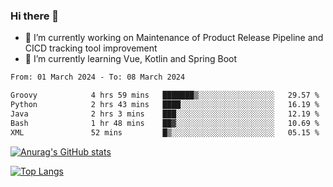 ### Hi there 👋

- 🔭 I’m currently working on Maintenance of Product Release Pipeline and CICD tracking tool improvement
- 🌱 I’m currently learning Vue, Kotlin and Spring Boot

<!--START_SECTION:waka-->

```txt
From: 01 March 2024 - To: 08 March 2024

Groovy            4 hrs 59 mins   ███████▒░░░░░░░░░░░░░░░░░   29.57 %
Python            2 hrs 43 mins   ████░░░░░░░░░░░░░░░░░░░░░   16.19 %
Java              2 hrs 3 mins    ███░░░░░░░░░░░░░░░░░░░░░░   12.19 %
Bash              1 hr 48 mins    ██▓░░░░░░░░░░░░░░░░░░░░░░   10.69 %
XML               52 mins         █▒░░░░░░░░░░░░░░░░░░░░░░░   05.15 %
```

<!--END_SECTION:waka-->

[![Anurag's GitHub stats](https://github-readme-stats.vercel.app/api?username=yunhao981&show_icons=true&theme=solarized-dark)](https://github.com/anuraghazra/github-readme-stats)

[![Top Langs](https://github-readme-stats.vercel.app/api/top-langs/?username=yunhao981&theme=solarized-dark&layout=compact)](https://github.com/anuraghazra/github-readme-stats)

<!--
**yunhao981/yunhao981** is a ✨ _special_ ✨ repository because its `README.md` (this file) appears on your GitHub profile.

Here are some ideas to get you started:

- 🔭 I’m currently working on Maintenance of Release Pipeline and CICD tracking tool improvement
- 🌱 I’m currently learning Vue, Kotlin and Spring Boot
- 👯 I’m looking to collaborate on ...
- 🤔 I’m looking for help with ...
- 💬 Ask me about ...
- 📫 How to reach me: ...
- 😄 Pronouns: ...
- ⚡ Fun fact: ...
-->



